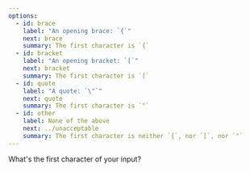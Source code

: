 ```yaml
---
options:
  - id: brace
    label: "An opening brace: `{`"
    next: brace
    summary: The first character is `{`
  - id: bracket
    label: "An opening bracket: `[`"
    next: bracket
    summary: The first character is `[`
  - id: quote
    label: "A quote: `\"`"
    next: quote
    summary: The first character is `"`
  - id: other
    label: None of the above
    next: ../unacceptable
    summary: The first character is neither `{`, nor `[`, nor `"`
---
```


What's the first character of your input?